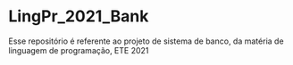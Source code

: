 # LingPr_2021_Bank
Esse repositório é referente ao projeto de sistema de banco, da matéria de linguagem de programação, ETE 2021
